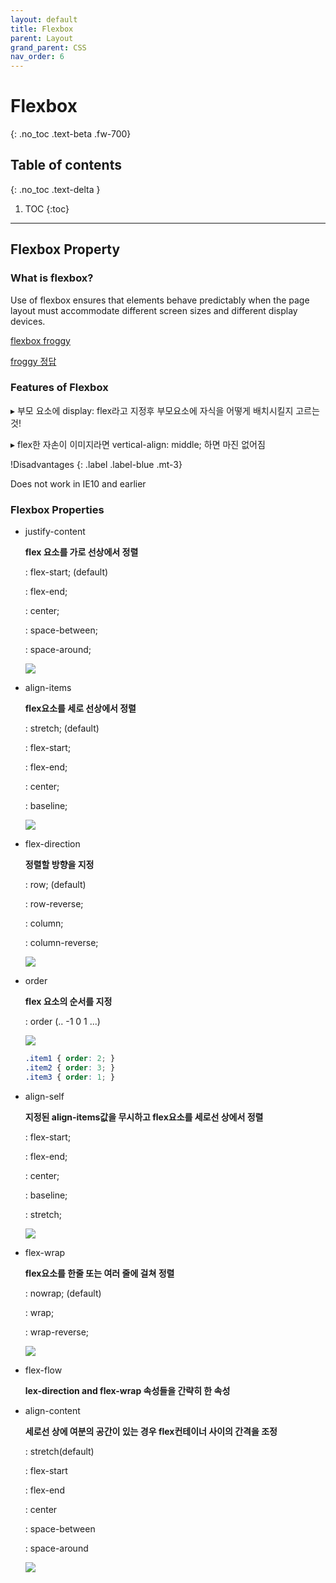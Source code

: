 ```yaml
---
layout: default
title: Flexbox
parent: Layout
grand_parent: CSS
nav_order: 6
---
```


# Flexbox
{: .no_toc .text-beta .fw-700}

## Table of contents
{: .no_toc .text-delta }

1. TOC
{:toc}

---

## Flexbox Property

### What is flexbox?

Use of flexbox ensures that elements behave predictably when the page layout must accommodate different screen sizes and different display devices.

[flexbox froggy](https://flexboxfroggy.com/#ko)

[froggy 정답](http://blog.naver.com/PostView.nhn?blogId=eshell&logNo=220949280246&redirect=Dlog&widgetTypeCall=true&directAccess=false)

### Features of Flexbox

&#9656; 부모 요소에 display: flex라고 지정후 부모요소에 자식을 어떻게 배치시킬지 고르는것!  

&#9656; flex한 자손이 이미지라면 vertical-align: middle; 하면 마진 없어짐 

!Disadvantages
{: .label .label-blue .mt-3}
<div class="code-example" markdown="1">
Does not work in IE10 and earlier
</div>
    
### Flexbox Properties

* justify-content 

    **flex 요소를 가로 선상에서 정렬**
    
	: flex-start; (default) 
    
    : flex-end;
    
    : center;
    
    : space-between;
    
    : space-around;
    
    ![](https://www.webcreatorbox.com/wp-content/uploads/2017/03/justify-content.png)

* align-items 

    **flex요소를 세로 선상에서 정렬**
    
    : stretch; (default)

	: flex-start;
    
    : flex-end;
    
    : center;
    
    : baseline;
    
    ![](https://www.webcreatorbox.com/wp-content/uploads/2017/03/align-items-1.png)

* flex-direction 

    **정렬할 방향을 지정**
    
	: row; (default) 
    
    : row-reverse; 
    
    : column;
    
    : column-reverse;
    
    ![](https://www.webcreatorbox.com/wp-content/uploads/2017/03/flex-direction.png)

* order 

    **flex 요소의 순서를 지정**
    
	: order (.. -1 0 1 ...)
    
    ![](https://www.webcreatorbox.com/wp-content/uploads/2017/03/order.png)
    
    ```css
    .item1 { order: 2; }
    .item2 { order: 3; }
    .item3 { order: 1; }
    ```

* align-self 

    **지정된 align-items값을 무시하고 flex요소를 세로선 상에서 정렬**
    
	: flex-start;
    
    : flex-end;
    
    : center;
    
    : baseline;
    
    : stretch;
    
    ![](https://www.webcreatorbox.com/wp-content/uploads/2017/03/align-self.png)

* flex-wrap 

    **flex요소를 한줄 또는 여러 줄에 걸쳐 정렬**
    
	: nowrap; (default) 
    
    : wrap;
    
    : wrap-reverse;
    
    ![](https://www.webcreatorbox.com/wp-content/uploads/2017/03/flex-wrap.png)

* flex-flow 

    **lex-direction and flex-wrap 속성들을 간략히 한 속성**

* align-content 

    **세로선 상에 여분의 공간이 있는 경우 flex컨테이너 사이의 간격을 조정**
    
    : stretch(default)
    
	: flex-start
    
    : flex-end
    
    : center
    
    : space-between
    
    : space-around

    ![](https://www.webcreatorbox.com/wp-content/uploads/2017/03/align-content.png)
